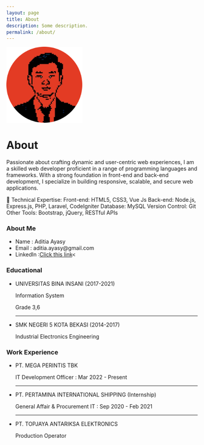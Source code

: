 ```yaml
---
layout: page
title: About
description: Some description.
permalink: /about/
---
```


<img class="img-rounded" src="/assets/img/uploads/profile-rounded.png" alt="Aditia Ayasy" width="200">

# About

Passionate about crafting dynamic and user-centric web experiences, I am a skilled web developer proficient in a range of programming languages and frameworks. With a strong foundation in front-end and back-end development, I specialize in building responsive, scalable, and secure web applications.

🔧 Technical Expertise:
Front-end: HTML5, CSS3, Vue Js
Back-end: Node.js, Express.js, PHP, Laravel, CodeIgniter
Database: MySQL
Version Control: Git
Other Tools: Bootstrap, jQuery, RESTful APIs

<h3>About Me</h3>
<ul>
    <li>Name     : Aditia Ayasy</li>
    <li>Email    : aditia.ayasy@gmail.com</li>
    <li>LinkedIn :<a href="https://www.linkedin.com/in/aditia-ayasy/">Click this link</a><</li>
</ul>

<h3>Educational</h3>
<ul>
    <li>UNIVERSITAS BINA INSANI (2017-2021)</li>
    <p>Information System</p>
    <p>Grade 3,6</p>
    <hr>
    <li>SMK NEGERI 5 KOTA BEKASI (2014-2017)</li>
    <p>Industrial Electronics Engineering</p>
</ul>

<h3>Work Experience</h3>
<ul>
    <li>PT. MEGA PERINTIS TBK</li>
    <p>IT Development Officer : Mar 2022 - Present</p>
    <hr>
    <li>PT. PERTAMINA INTERNATIONAL SHIPPING (Internship)</li>
    <p>General Affair & Procurement IT : Sep 2020 - Feb 2021</p>
    <hr>
    <li>PT. TOPJAYA ANTARIKSA ELEKTRONICS</li>
    <p>Production Operator</p>
</ul>
